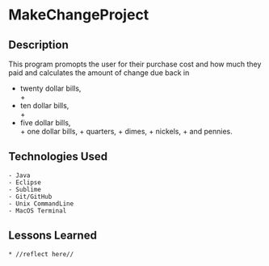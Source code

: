 # MakeChangeProject

## Description
This program promopts the user for their purchase cost and how much they paid and calculates the amount of change due back in 
<ul>
<li>twenty dollar bills,</li> 
+ <li>ten dollar bills, </li>
+ <li>five dollar bills,</li> 
+ one dollar bills,
+ quarters,
+ dimes,
+ nickels,
+ and pennies.
</ul>

## Technologies Used
	- Java
	- Eclipse
	- Sublime
	- Git/GitHub
	- Unix CommandLine
	- MacOS Terminal

## Lessons Learned
 	* //reflect here//
